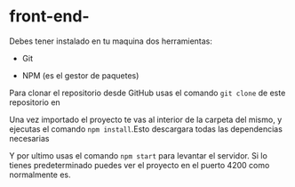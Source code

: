 # front-end-
Debes tener instalado en tu maquina dos herramientas:

* Git

* NPM (es el gestor de paquetes)

Para clonar el repositorio desde GitHub usas el comando `git clone` de este repositorio en 

Una vez importado el proyecto te vas al interior de la carpeta del mismo, y ejecutas el comando `npm install`.Esto descargara todas las dependencias necesarias

Y por ultimo usas el comando `npm start` para levantar el servidor. Si lo tienes predeterminado puedes ver el proyecto en el puerto 4200 como normalmente es.
